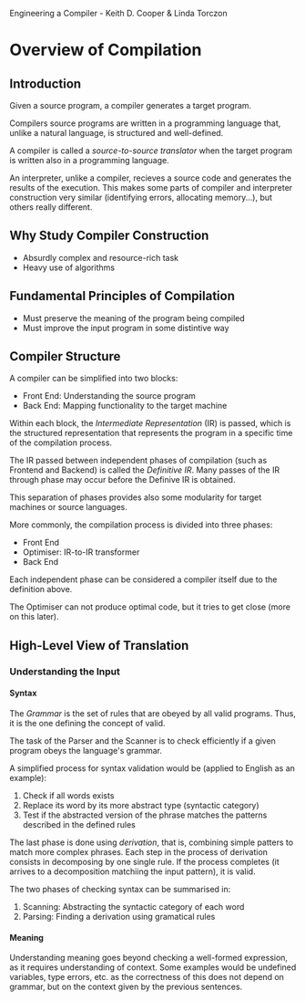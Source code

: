 Engineering a Compiler - Keith D. Cooper & Linda Torczon

# Overview of Compilation

## Introduction

Given a source program, a compiler generates a target program.

Compilers source programs are written in a programming language that, unlike a natural language, is structured and well-defined.

A compiler is called a *source-to-source translator* when the target program is written also in a programming language.

An interpreter, unlike a compiler, recieves a source code and generates the results of the execution. This makes some parts of compiler and interpreter construction very similar (identifying errors, allocating memory...), but others really different.

## Why Study Compiler Construction

- Absurdly complex and resource-rich task
- Heavy use of algorithms

## Fundamental Principles of Compilation

- Must preserve the meaning of the program being compiled
- Must improve the input program in some distintive way

## Compiler Structure

A compiler can be simplified into two blocks:

- Front End: Understanding the source program
- Back End: Mapping functionality to the target machine

Within each block, the *Intermediate Representation* (IR) is passed, which is the structured representation that represents the program in a specific time of the compilation process.

The IR passed between independent phases of compilation (such as Frontend and Backend) is called the *Definitive IR*. Many passes of the IR through phase may occur before the Definive IR is obtained.

This separation of phases provides also some modularity for target machines or source languages.

More commonly, the compilation process is divided into three phases:

- Front End
- Optimiser: IR-to-IR transformer
- Back End

Each independent phase can be considered a compiler itself due to the definition above.

The Optimiser can not produce optimal code, but it tries to get close (more on this later).


## High-Level View of Translation

### Understanding the Input

#### Syntax

The *Grammar* is the set of rules that are obeyed by all valid programs. Thus, it is the one defining the concept of valid.

The task of the Parser and the Scanner is to check efficiently if a given program obeys the language's grammar.

A simplified process for syntax validation would be (applied to English as an example):

1. Check if all words exists
2. Replace its word by its more abstract type (syntactic category)
3. Test if the abstracted version of the phrase matches the patterns described in the defined rules

The last phase is done using *derivation*, that is, combining simple patters to match more complex phrases. Each step in the process of derivation consists in decomposing by one single rule. If the process completes (it arrives to a decomposition matchiing the input pattern), it is valid.

The two phases of checking syntax can be summarised in:

1. Scanning: Abstracting the syntactic category of each word
2. Parsing: Finding a derivation using gramatical rules

#### Meaning

Understanding meaning goes beyond checking a well-formed expression, as it requires understanding of context. Some examples would be undefined variables, type errors, etc. as the correctness of this does not depend on grammar, but on the context given by the previous sentences.

